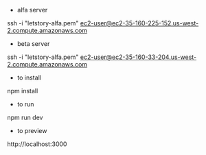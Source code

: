 - alfa server

ssh -i "letstory-alfa.pem" ec2-user@ec2-35-160-225-152.us-west-2.compute.amazonaws.com

- beta server

ssh -i "letstory-alfa.pem" ec2-user@ec2-35-160-33-204.us-west-2.compute.amazonaws.com

- to install

npm install

- to run

npm run dev

- to preview

http://localhost:3000
